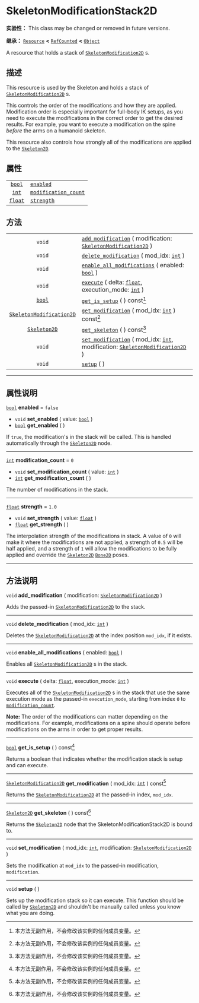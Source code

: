 <!-- ⚠ 请勿编辑本文件 ⚠ -->
<!-- 本文档使用脚本从 WeDot 引擎源码仓库生成。 -->
<!-- 生成脚本：https://github.com/WeDot-Engine/WeDot/tree/4.3/doc/tools/make_md.py； -->
<!-- 原文件：https://github.com/WeDot-Engine/WeDot/tree/4.3/doc/classes/SkeletonModificationStack2D.xml。 -->

<div id="_class_skeletonmodificationstack2d"></div>

# SkeletonModificationStack2D

**实验性：** This class may be changed or removed in future versions.

**继承：** [`Resource`](class_resource.md) **<** [`RefCounted`](class_refcounted.md) **<** [`Object`](class_object.md)

A resource that holds a stack of [`SkeletonModification2D`](class_skeletonmodification2d.md) s.

## 描述

This resource is used by the Skeleton and holds a stack of [`SkeletonModification2D`](class_skeletonmodification2d.md) s.

This controls the order of the modifications and how they are applied. Modification order is especially important for full-body IK setups, as you need to execute the modifications in the correct order to get the desired results. For example, you want to execute a modification on the spine *before* the arms on a humanoid skeleton.

This resource also controls how strongly all of the modifications are applied to the [`Skeleton2D`](class_skeleton2d.md).

## 属性

|||
|:-:|:--|
| [`bool`](class_bool.md)   | [`enabled`](#class_skeletonmodificationstack2d_property_enabled)                       | ``false`` |
| [`int`](class_int.md)     | [`modification_count`](#class_skeletonmodificationstack2d_property_modification_count) | ``0``     |
| [`float`](class_float.md) | [`strength`](#class_skeletonmodificationstack2d_property_strength)                     | ``1.0``   |

## 方法

|||
|:-:|:--|
| `void`                                                      | [`add_modification`](#class_skeletonmodificationstack2d_method_add_modification) ( modification: [`SkeletonModification2D`](class_skeletonmodification2d.md) )                                 |
| `void`                                                      | [`delete_modification`](#class_skeletonmodificationstack2d_method_delete_modification) ( mod_idx: [`int`](class_int.md) )                                                                      |
| `void`                                                      | [`enable_all_modifications`](#class_skeletonmodificationstack2d_method_enable_all_modifications) ( enabled: [`bool`](class_bool.md) )                                                          |
| `void`                                                      | [`execute`](#class_skeletonmodificationstack2d_method_execute) ( delta: [`float`](class_float.md), execution_mode: [`int`](class_int.md) )                                                     |
| [`bool`](class_bool.md)                                     | [`get_is_setup`](#class_skeletonmodificationstack2d_method_get_is_setup) ( ) const[^const]                                                                                                     |
| [`SkeletonModification2D`](class_skeletonmodification2d.md) | [`get_modification`](#class_skeletonmodificationstack2d_method_get_modification) ( mod_idx: [`int`](class_int.md) ) const[^const]                                                              |
| [`Skeleton2D`](class_skeleton2d.md)                         | [`get_skeleton`](#class_skeletonmodificationstack2d_method_get_skeleton) ( ) const[^const]                                                                                                     |
| `void`                                                      | [`set_modification`](#class_skeletonmodificationstack2d_method_set_modification) ( mod_idx: [`int`](class_int.md), modification: [`SkeletonModification2D`](class_skeletonmodification2d.md) ) |
| `void`                                                      | [`setup`](#class_skeletonmodificationstack2d_method_setup) ( )                                                                                                                                 |

<!-- rst-class:: classref-section-separator -->

---

## 属性说明

<div id="_class_skeletonmodificationstack2d_property_enabled"></div>

[`bool`](class_bool.md) **enabled** = ``false`` <div id="class_skeletonmodificationstack2d_property_enabled"></div>

- `void` **set_enabled** ( value: [`bool`](class_bool.md) )
- [`bool`](class_bool.md) **get_enabled** ( )

If `true`, the modification's in the stack will be called. This is handled automatically through the [`Skeleton2D`](class_skeleton2d.md) node.

<!-- rst-class:: classref-item-separator -->

---

<div id="_class_skeletonmodificationstack2d_property_modification_count"></div>

[`int`](class_int.md) **modification_count** = ``0`` <div id="class_skeletonmodificationstack2d_property_modification_count"></div>

- `void` **set_modification_count** ( value: [`int`](class_int.md) )
- [`int`](class_int.md) **get_modification_count** ( )

The number of modifications in the stack.

<!-- rst-class:: classref-item-separator -->

---

<div id="_class_skeletonmodificationstack2d_property_strength"></div>

[`float`](class_float.md) **strength** = ``1.0`` <div id="class_skeletonmodificationstack2d_property_strength"></div>

- `void` **set_strength** ( value: [`float`](class_float.md) )
- [`float`](class_float.md) **get_strength** ( )

The interpolation strength of the modifications in stack. A value of `0` will make it where the modifications are not applied, a strength of `0.5` will be half applied, and a strength of `1` will allow the modifications to be fully applied and override the [`Skeleton2D`](class_skeleton2d.md) [`Bone2D`](class_bone2d.md) poses.

<!-- rst-class:: classref-section-separator -->

---

## 方法说明

<div id="_class_skeletonmodificationstack2d_method_add_modification"></div>

`void` **add_modification** ( modification: [`SkeletonModification2D`](class_skeletonmodification2d.md) )<div id="class_skeletonmodificationstack2d_method_add_modification"></div>

Adds the passed-in [`SkeletonModification2D`](class_skeletonmodification2d.md) to the stack.

<!-- rst-class:: classref-item-separator -->

---

<div id="_class_skeletonmodificationstack2d_method_delete_modification"></div>

`void` **delete_modification** ( mod_idx: [`int`](class_int.md) )<div id="class_skeletonmodificationstack2d_method_delete_modification"></div>

Deletes the [`SkeletonModification2D`](class_skeletonmodification2d.md) at the index position `mod_idx`, if it exists.

<!-- rst-class:: classref-item-separator -->

---

<div id="_class_skeletonmodificationstack2d_method_enable_all_modifications"></div>

`void` **enable_all_modifications** ( enabled: [`bool`](class_bool.md) )<div id="class_skeletonmodificationstack2d_method_enable_all_modifications"></div>

Enables all [`SkeletonModification2D`](class_skeletonmodification2d.md) s in the stack.

<!-- rst-class:: classref-item-separator -->

---

<div id="_class_skeletonmodificationstack2d_method_execute"></div>

`void` **execute** ( delta: [`float`](class_float.md), execution_mode: [`int`](class_int.md) )<div id="class_skeletonmodificationstack2d_method_execute"></div>

Executes all of the [`SkeletonModification2D`](class_skeletonmodification2d.md) s in the stack that use the same execution mode as the passed-in `execution_mode`, starting from index `0` to [`modification_count`](#class_skeletonmodificationstack2d_property_modification_count).

 **Note:** The order of the modifications can matter depending on the modifications. For example, modifications on a spine should operate before modifications on the arms in order to get proper results.

<!-- rst-class:: classref-item-separator -->

---

<div id="_class_skeletonmodificationstack2d_method_get_is_setup"></div>

[`bool`](class_bool.md) **get_is_setup** ( ) const[^const]<div id="class_skeletonmodificationstack2d_method_get_is_setup"></div>

Returns a boolean that indicates whether the modification stack is setup and can execute.

<!-- rst-class:: classref-item-separator -->

---

<div id="_class_skeletonmodificationstack2d_method_get_modification"></div>

[`SkeletonModification2D`](class_skeletonmodification2d.md) **get_modification** ( mod_idx: [`int`](class_int.md) ) const[^const]<div id="class_skeletonmodificationstack2d_method_get_modification"></div>

Returns the [`SkeletonModification2D`](class_skeletonmodification2d.md) at the passed-in index, `mod_idx`.

<!-- rst-class:: classref-item-separator -->

---

<div id="_class_skeletonmodificationstack2d_method_get_skeleton"></div>

[`Skeleton2D`](class_skeleton2d.md) **get_skeleton** ( ) const[^const]<div id="class_skeletonmodificationstack2d_method_get_skeleton"></div>

Returns the [`Skeleton2D`](class_skeleton2d.md) node that the SkeletonModificationStack2D is bound to.

<!-- rst-class:: classref-item-separator -->

---

<div id="_class_skeletonmodificationstack2d_method_set_modification"></div>

`void` **set_modification** ( mod_idx: [`int`](class_int.md), modification: [`SkeletonModification2D`](class_skeletonmodification2d.md) )<div id="class_skeletonmodificationstack2d_method_set_modification"></div>

Sets the modification at `mod_idx` to the passed-in modification, `modification`.

<!-- rst-class:: classref-item-separator -->

---

<div id="_class_skeletonmodificationstack2d_method_setup"></div>

`void` **setup** ( )<div id="class_skeletonmodificationstack2d_method_setup"></div>

Sets up the modification stack so it can execute. This function should be called by [`Skeleton2D`](class_skeleton2d.md) and shouldn't be manually called unless you know what you are doing.

[^virtual]: 本方法通常需要用户覆盖才能生效。
[^const]: 本方法无副作用，不会修改该实例的任何成员变量。
[^vararg]: 本方法除了能接受在此处描述的参数外，还能够继续接受任意数量的参数。
[^constructor]: 本方法用于构造某个类型。
[^static]: 调用本方法无需实例，可直接使用类名进行调用。
[^operator]: 本方法描述的是使用本类型作为左操作数的有效运算符。
[^bitfield]: 这个值是由下列位标志构成位掩码的整数。
[^void]: 无返回值。
